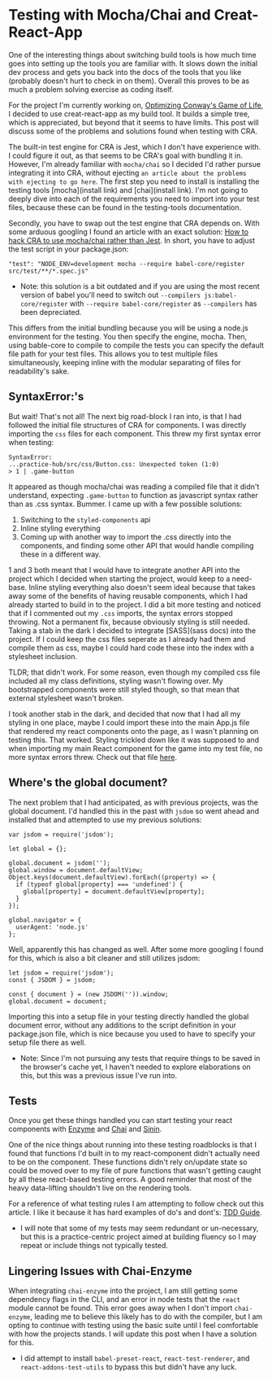 # Testing with Mocha/Chai and Creat-React-App
One of the interesting things about switching build tools is how much time goes into setting up the tools you are familiar with. It slows down the initial dev process and gets you back into the docs of the tools that you like (probably doesn't hurt to check in on them). Overall this proves to be as much a problem solving exercise as coding itself.

For the project I'm currently working on, [Optimizing Conway's Game of Life](https://medium.com/@MisteRussell/optimizing-conways-game-of-life-in-javascript-part-i-a237039e3d26), I decided to use creat-react-app as my build tool. It builds a simple tree, which is appreciated, but beyond that it seems to have limits. This post will discuss some of the problems and solutions found when testing with CRA.

The built-in test engine for CRA is Jest, which I don't have experience with. I could figure it out, as that seems to be CRA's goal with bundling it in. However, I'm already familiar with `mocha/chai` so I decided I'd rather pursue integrating it into CRA, without ejecting `an article about the problems with ejecting to go here`. The first step you need to install is installing the testing tools [mocha](install link) and [chai](install link). I'm not going to deeply dive into each of the requirements you need to import into your test files, because these can be found in the testing-tools documentation.

Secondly, you have to swap out the test engine that CRA depends on. With some arduous googling I found an article with an exact solution: [How to hack CRA to use mocha/chai rather than Jest](https://www.codementor.io/daveschinkel13/running-mocha-enzyme-with-creat-react-app-84flnngkk). In short, you have to adjust the test script in your package.json:
```
"test": "NODE_ENV=development mocha --require babel-core/register src/test/**/*.spec.js"
```
- Note: this solution is a bit outdated and if you are using the most recent version of babel you'll need to switch out `--compilers js:babel-core/register` with `--require babel-core/register` as `--compilers` has been depreciated.

This differs from the initial bundling because you will be using a node.js environment for the testing. You then specify the engine, mocha. Then, using bable-core to compile to compile the tests you can specify the default file path for your test files. This allows you to test multiple files simultaneously, keeping inline with the modular separating of files for readability's sake.

## SyntaxError:'s
But wait! That's not all! The next big road-block I ran into, is that I had followed the initial file structures of CRA for components. I was directly importing the `css` files for each component. This threw my first syntax error when testing:
```
SyntaxError:
...practice-hub/src/css/Button.css: Unexpected token (1:0)
> 1 | .game-button
```
It appeared as though mocha/chai was reading a compiled file that it didn't understand, expecting `.game-button` to function as javascript syntax rather than as .css syntax. Bummer. I came up with a few possible solutions:
1. Switching to the `styled-components` api
2. Inline styling everything
3. Coming up with another way to import the .css directly into the components, and finding some other API that would handle compiling these in a different way.

1 and 3 both meant that I would have to integrate another API into the project which I decided when starting the project, would keep to a need-base. Inline styling everything also doesn't seem ideal because that takes away some of the benefits of having reusable components, which I had already started to build in to the project. I did a bit more testing and noticed that if I commented out my `.css` imports, the syntax errors stopped throwing. Not a permanent fix, because obviously styling is still needed. Taking a stab in the dark I decided to integrate [SASS](sass docs) into the project. If I could keep the css files seperate as I already had them and compile them as css, maybe I could hard code these into the index with a stylesheet inclusion.

TLDR; that didn't work. For some reason, even though my compiled css file included all my class definitions, styling wasn't flowing over. My bootstrapped components were still styled though, so that mean that external stylesheet wasn't broken.

I took another stab in the dark, and decided that now that I had all my styling in one place, maybe I could import these into the main App.js file that rendered my react components onto the page, as I wasn't planning on testing this. That worked. Styling trickled down like it was supposed to and when importing my main React component for the game into my test file, no more syntax errors threw. Check out that file [here](src/test/gameOfLife/renderTests.spec.js).

## Where's the global document?
The next problem that I had anticipated, as with previous projects, was the global document. I'd handled this in the past with `jsdom` so went ahead and installed that and attempted to use my previous solutions:
```
var jsdom = require('jsdom');

let global = {};

global.document = jsdom('');
global.window = document.defaultView;
Object.keys(document.defaultView).forEach((property) => {
  if (typeof global[property] === 'undefined') {
    global[property] = document.defaultView[property];
  }
});

global.navigator = {
  userAgent: 'node.js'
};

```
Well, apparently this has changed as well. After some more googling I found for this, which is also a bit cleaner and still utilizes jsdom:
```
let jsdom = require('jsdom');
const { JSDOM } = jsdom;

const { document } = (new JSDOM('')).window;
global.document = document;
```
Importing this into a setup file in your testing directly handled the global document error, without any additions to the script definition in your package.json file, which is nice because you used to have to specify your setup file there as well.
- Note: Since I'm not pursuing any tests that require things to be saved in the browser's cache yet, I haven't needed to explore elaborations on this, but this was a previous issue I've run into.

## Tests
Once you get these things handled you can start testing your react components with [Enzyme](docs) and [Chai](docs) and [Sinin](docs).

One of the nice things about running into these testing roadblocks is that I found that functions I'd built in to my react-component didn't actually need to be on the component. These functions didn't rely on/update state so could be moved over to my file of pure functions that wasn't getting caught by all these react-based testing errors. A good reminder that most of the heavy data-lifting shouldn't live on the rendering tools.

For a reference of what testing rules I am attempting to follow check out this article. I like it because it has hard examples of do's and dont's: [TDD Guide](https://github.com/mawrkus/js-unit-testing-guide#unit-tests).

- I will note that some of my tests may seem redundant or un-necessary, but this is a practice-centric project aimed at building fluency so I may repeat or include things not typically tested.

## Lingering Issues with Chai-Enzyme
When integrating `chai-enzyme` into the project, I am still getting some dependency flags in the CLI, and an error in node tests that the `react` module cannot be found. This error goes away when I don't import `chai-enzyme`, leading me to believe this likely has to do with the compiler, but I am opting to continue with testing using the basic suite until I feel comfortable with how the projects stands. I will update this post when I have a solution for this.
- I did attempt to install `babel-preset-react`, `react-test-renderer`, and `react-addons-test-utils` to bypass this but didn't have any luck.
